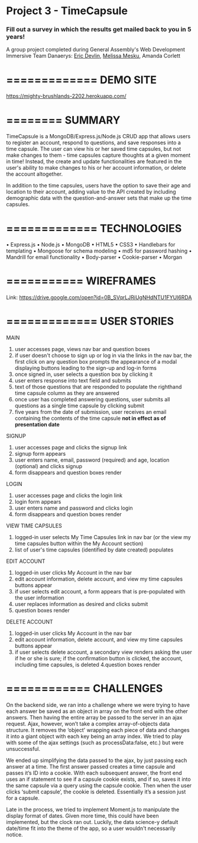 # Project 3 - TimeCapsule
### Fill out a survey in which the results get mailed back to you in 5 years!

A group project completed during General Assembly's Web Development Immersive
Team Danaerys: [Eric Devlin](http://ericdevlin.codes/), [Melissa Mesku](http://melissamesku.com/), Amanda Corlett

=============
DEMO SITE
=============
https://mighty-brushlands-2202.herokuapp.com/

========
SUMMARY
========
TimeCapsule is a MongoDB/Express.js/Node.js CRUD app that allows users to register an account, respond to questions, and save responses into a time capsule. The user can view his or her saved time capsules, but not make changes to them - time capsules capture thoughts at a given moment in time! Instead, the create and update functionalities are featured in the user's ability to make changes to his or her account information, or delete the account altogether.

In addition to the time capsules, users have the option to save their age and location to their account, adding value to the API created by including demographic data with the question-and-answer sets that make up the time capsules.

=============
TECHNOLOGIES
=============
• Express.js
• Node.js
• MongoDB
• HTML5
• CSS3
• Handlebars for templating
• Mongoose for schema modeling
• md5 for password hashing
• Mandrill for email functionality
• Body-parser
• Cookie-parser
• Morgan

===========
WIREFRAMES
===========
Link: https://drive.google.com/open?id=0B_SVqrLJRiUgNHdNTU1FYUl6RDA

=============
USER STORIES
=============
MAIN
1. user accesses page, views nav bar and question boxes
2. if user doesn't choose to  sign up or log in via the links in the nav bar, the first click on any question box prompts the appearance of a modal displaying buttons leading to the sign-up and log-in forms
3. once signed in, user selects a question box by clicking it
4. user enters response into text field and submits
5. text of those questions that are responded to populate the righthand time capsule column as they are answered
6. once user has completed answering questions, user submits all questions as a single time capsule by clicking submit
7. five years from the date of submission, user receives an email containing the contents of the time capsule **not in effect as of presentation date**

SIGNUP
1. user accesses page and clicks the signup link
2. signup form appears
3. user enters name, email, password (required) and age, location (optional) and clicks signup
4. form disappears and question boxes render

LOGIN
1. user accesses page and clicks the login link
2. login form appears
3. user enters name and password and clicks login
4. form disappears and question boxes render

VIEW TIME CAPSULES
1. logged-in user selects My Time Capsules link in nav bar (or the view my time capsules button within the My Account section)
2. list of user's time capsules (identified by date created) populates

EDIT ACCOUNT
1. logged-in user clicks My Account in the nav bar
2. edit account information, delete account, and view my time capsules buttons appear
3. if user selects edit account, a form appears that is pre-populated with the user information
4. user replaces information as desired and clicks submit
5. question boxes render

DELETE ACCOUNT
1. logged-in user clicks My Account in the nav bar
2. edit account information, delete account, and view my time capsules buttons appear
3. if user selects delete account, a secondary view renders asking the user if he or she is sure; if the confirmation button is clicked, the account, including time capsules, is deleted
4.question boxes render

============
CHALLENGES
============

On the backend side, we ran into a challenge where we were trying to have each answer be saved as an object in array on the front end with the other answers. Then having the entire array be passed to the  server in an ajax request. Ajax, however, won’t take a complex array-of-objects data structure. It removes the ‘object' wrapping each piece of data and changes it into a giant object with each key being an array index. We tried to play with some of the ajax settings (such as processData:false, etc.) but were unsuccessful.

We ended up simplifying the data passed to the ajax, by just passing each answer at a time. The first answer passed creates a time capsule and passes it’s ID into a cookie. With each subsequent answer, the front end uses an if statement to see if a capsule cookie exists, and if so, saves it into the same capsule via a query using the capsule cookie. Then when the user clicks ‘submit capsule’, the cookie is deleted. Essentially it’s a session just for a capsule.

Late in the process, we tried to implement Moment.js to manipulate the display format of dates. Given more time, this could have been implemented, but the clock ran out. Luckily, the data science-y default date/time fit into the theme of the app, so a user wouldn't necessarily notice.













